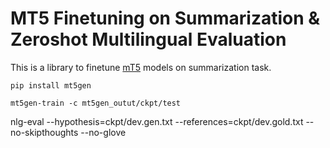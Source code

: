 # MT5 Finetuning on Summarization & Zeroshot Multilingual Evaluation
This is a library to finetune [mT5](https://arxiv.org/abs/2010.11934) models on summarization task.

```shell
pip install mt5gen
```

```shell
mt5gen-train -c mt5gen_outut/ckpt/test
```

nlg-eval --hypothesis=ckpt/dev.gen.txt --references=ckpt/dev.gold.txt --no-skipthoughts --no-glove 
